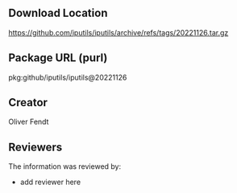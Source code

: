 ## Download Location

https://github.com/iputils/iputils/archive/refs/tags/20221126.tar.gz

## Package URL (purl)

pkg:github/iputils/iputils@20221126

## Creator

Oliver Fendt

## Reviewers

The information was reviewed by:

* add reviewer here
